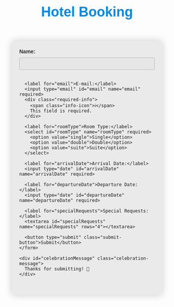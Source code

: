 
<html lang="en">
<head>
  <meta charset="UTF-8">
  <meta name="viewport" content="width=device-width, initial-scale=1.0">
  <title>Hotel Booking</title>
  <style>
    body {
      font-family: 'Arial', sans-serif;
      margin: 0;
      padding: 0;
      display: flex;
      flex-direction: column;
      align-items: center;
      justify-content: center;
      height: 100vh;
      background: url('your-hotel-background-image.jpg') center/cover no-repeat; /* Add your background image URL */
      filter: brightness(90%); /* Apply a slight blue tint to the background */
    }

    header {
      text-align: center;
      margin-bottom: 10px;
    }

    h1 {
      font-size: 36px;
      margin: 0;
      font-weight: bold;
      color: #000; /* Bold black heading color for better visibility on the background */
      font-family: 'Arial Black', sans-serif; /* Bold font style for the heading */
    }

    h2 {
      font-size: 16px;
      margin: 0;
      color: #ddd; /* Light gray color for subheading */
    }

    .login-container {
      background-color: rgba(255, 255, 255, 0.8); /* Semi-transparent white background */
      border-radius: 8px;
      box-shadow: 0 0 20px rgba(0, 0, 0, 0.2); /* Box shadow for the form */
      overflow: hidden;
      width: 400px;
      transform: translateY(0);
      transition: transform 0.5s ease-in-out;
    }

    .login-container:hover {
      transform: translateY(-10px); /* Add a subtle upward lift on hover */
    }

    form {
      padding: 20px;
      transition: transform 0.5s ease-in-out;
    }

    form.active {
      transform: translateX(-100%);
    }

    label {
      display: block;
      margin-bottom: 8px;
      color: #333;
      font-weight: bold; /* Bold font for labels */
    }

    input, select, textarea {
      width: 100%;
      padding: 8px;
      margin-bottom: 16px;
      box-sizing: border-box;
      border: 1px solid #ccc;
      border-radius: 4px;
      transition: border-color 0.3s ease-in-out;
      font-weight: bold; /* Bold font for input elements */
    }

    input:focus, select:focus, textarea:focus {
      border-color: #3498db;
    }

    .required-info {
      display: flex;
      align-items: center;
      color: #777;
      margin-bottom: 16px;
      font-weight: bold; /* Bold font for the info text */
    }

    .info-icon {
      margin-right: 8px;
      color: #f00;
    }

    .submit-button {
      background-color: #3498db; /* Button color */
      color: #fff; /* Button text color */
      padding: 10px 20px;
      border: none;
      border-radius: 4px;
      cursor: pointer;
      transition: background-color 0.3s ease-in-out;
      margin-right: 10px; /* Add margin for spacing between buttons */
      font-weight: bold; /* Bold font for buttons */
    }

    .submit-button:hover {
      background-color: #2980b9; /* Button color on hover */
    }

    .celebration-message {
      display: none;
      text-align: center;
      margin: 30px;
      color: #4CAF50; /* Green color for celebration message */
      font-size: 24px;
      font-weight: bold;
    }

    .celebration-animation {
      animation: bounce 1s infinite; /* Add a bounce animation */
    }

    @keyframes bounce {
      0%, 20%, 50%, 80%, 100% {
        transform: translateY(0);
      }
      40% {
        transform: translateY(-20px);
      }
      60% {
        transform: translateY(-10px);
      }
    }
  </style>
</head>
<body>
  <header>
    <h1 style="color: rgb(7, 152, 248); text-shadow: 1px 1px 1px rgba(255, 255, 255, 0.5);">Hotel Booking</h1>
</header>

  <div class="login-container">
    <form id="hotelLoginForm">
      <label for="name">Name:</label>
      <input type="text" id="name" name="name" required>

      <label for="email">E-mail:</label>
      <input type="email" id="email" name="email" required>
      <div class="required-info">
        <span class="info-icon">ℹ️</span>
        This field is required.
      </div>

      <label for="roomType">Room Type:</label>
      <select id="roomType" name="roomType" required>
        <option value="single">Single</option>
        <option value="double">Double</option>
        <option value="suite">Suite</option>
      </select>

      <label for="arrivalDate">Arrival Date:</label>
      <input type="date" id="arrivalDate" name="arrivalDate" required>

      <label for="departureDate">Departure Date:</label>
      <input type="date" id="departureDate" name="departureDate" required>

      <label for="specialRequests">Special Requests:</label>
      <textarea id="specialRequests" name="specialRequests" rows="4"></textarea>

      <button type="submit" class="submit-button">Submit</button>
    </form>

    <div id="celebrationMessage" class="celebration-message">
      Thanks for submitting! 🎉
    </div>
  </div>

  <script>
    const form = document.getElementById('hotelLoginForm');
    const celebrationMessage = document.getElementById('celebrationMessage');

    form.addEventListener('submit', function (e) {
      e.preventDefault();
      form.classList.add('active');
      showCelebrationMessage();
    });

    function showCelebrationMessage() {
      // Hide the form
      form.style.display = 'none';

      // Show the celebration message
      celebrationMessage.style.display = 'block';
      celebrationMessage.classList.add('celebration-animation');
    }
  </script>
</body>
</html>
